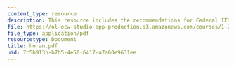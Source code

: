 ```yaml
---
content_type: resource
description: This resource includes the recommendations for Federal ITS Program.
file: https://ol-ocw-studio-app-production.s3.amazonaws.com/courses/1-212j-an-introduction-to-intelligent-transportation-systems-spring-2005/7c5b913bb7b54e506417a7a60e9631ee_horan.pdf
file_type: application/pdf
resourcetype: Document
title: horan.pdf
uid: 7c5b913b-b7b5-4e50-6417-a7a60e9631ee
---
```

